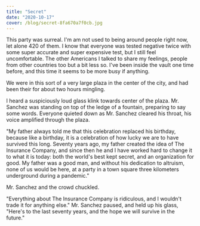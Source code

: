 ```yaml
---
title: "Secret"
date: "2020-10-17"
cover: /blog/secret-8fa670a7f0cb.jpg
---
```


This party was surreal. I'm am not used to being around people right now, let alone 420 of them. I know that everyone was tested negative twice with some super accurate and super expensive test, but I still feel uncomfortable. The other Americans I talked to share my feelings, people from other countries too but a bit less so. I've been inside the vault one time before, and this time it seems to be more busy if anything.

We were in this sort of a very large plaza in the center of the city, and had been their for about two hours mingling.

I heard a suspiciously loud glass klink towards center of the plaza. Mr. Sanchez was standing on top of the ledge of a fountain, preparing to say some words. Everyone quieted down as Mr. Sanchez cleared his throat, his voice amplified through the plaza.

"My father always told me that this celebration replaced his birthday, because like a birthday, it is a celebration of how lucky we are to have survived this long. Seventy years ago, my father created the idea of The Insurance Company, and since then he and I have worked hard to change it to what it is today: both the world's best kept secret, and an organization for good. My father was a good man, and without his dedication to altruism, none of us would be here, at a party in a town square three kilometers underground during a pandemic."

Mr. Sanchez and the crowd chuckled.

"Everything about The Insurance Company is ridiculous, and I wouldn't trade it for anything else." Mr. Sanchez paused, and held up his glass, "Here's to the last seventy years, and the hope we will survive in the future."
